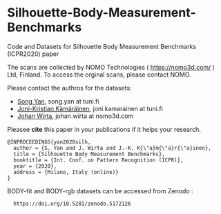 # Silhouette-Body-Measurement-Benchmarks
Code and Datasets for Silhouette Body Measurement Benchmarks (ICPR2020) paper

The scans are collected by NOMO Technologies ( https://nomo3d.com/ ) Ltd, Finland. 
To access the orginal scans, please contact NOMO.


Please contact the authros for the datasets:
  - [Song Yan](https://scholar.google.com/citations?user=nmLU3wwAAAAJ&hl=en), song.yan at tuni.fi
  - [Joni-Kristian Kämäräinen](http://vision.cs.tut.fi/personal/JoniKamarainen/), joni.kamarainen at tuni.fi
  - [Johan Wirta](https://nomo3d.com/?team=johan-wirta), johan.wirta at nomo3d.com
  
Pleasee **cite** this paper in your publications if it helps your research.
```
@INPROCEEDINGS{yan2020silh,
  author = {S. Yan and J. Wirta and J.-K. K{\"a}m{\"a}r{\"a}inen},
  title = {Silhouette Body Measurement Benchmarks},
  booktitle = {Int. Conf. on Pattern Recognition (ICPR)},
  year = {2020},
  address = {Milano, Italy (online)}
}
```

BODY-fit and BODY-rgb datasets can be accessed from Zenodo : 
```
  https://doi.org/10.5281/zenodo.5172126
```
